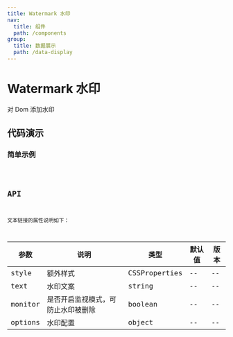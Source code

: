 ```yaml
---
title: Watermark 水印
nav:
  title: 组件
  path: /components
group:
  title: 数据展示
  path: /data-display
---
```


# Watermark 水印

对 Dom 添加水印

## 代码演示

### 简单示例

<code src="./demo/demo-01.tsx" />

## API

文本链接的属性说明如下：

| 参数    | 说明                               | 类型          | 默认值 | 版本 |
| ------- | ---------------------------------- | ------------- | ------ | ---- |
| style   | 额外样式                           | CSSProperties | --     | --   |
| text    | 水印文案                           | string        | --     | --   |
| monitor | 是否开启监视模式，可防止水印被删除 | boolean       | --     | --   |
| options | 水印配置                           | object        | --     | --   |
